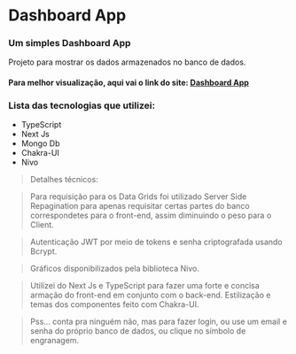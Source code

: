 # Dashboard App

### Um simples Dashboard App

Projeto para mostrar os dados armazenados no banco de dados.

#### Para melhor visualização, aqui vai o link do site: [Dashboard App](https://dashboard.adrielsan.pro)
### Lista das tecnologias que utilizei:

* TypeScript
* Next Js
* Mongo Db
* Chakra-UI
* Nivo
  
> Detalhes técnicos:

> Para requisição para os Data Grids foi utilizado Server Side Repagination para apenas requisitar certas partes do banco correspondetes para o front-end, assim diminuindo o peso para o Client.

> Autenticação JWT por meio de tokens e senha criptografada usando Bcrypt.

> Gráficos disponibilizados pela biblioteca Nivo. 

> Utilizei do Next Js e TypeScript para fazer uma forte e concisa armação do front-end em conjunto com o back-end. Estilização e temas dos componentes feito com Chakra-UI.

> Pss... conta pra ninguém não, mas para fazer login, ou use um email e senha do próprio banco de dados, ou clique no símbolo de engranagem.
